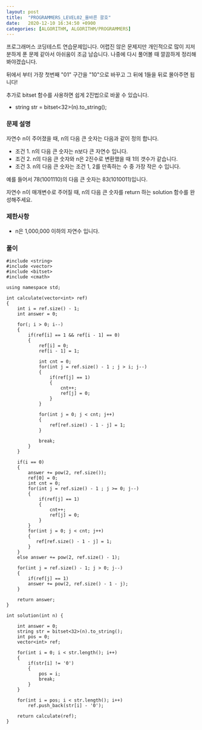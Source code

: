 ```yaml
---
layout: post
title:  "PROGRAMMERS_LEVEL02_올바른 괄호"
date:   2020-12-10 16:34:50 +0900
categories: [ALGORITHM, ALGORITHM/PROGRAMMERS]
---
```


프로그래머스 코딩테스트 연습문제입니다. 어렵진 않은 문제지만 개인적으로 많이 지저분하게 푼 문제 같아서 아쉬움이 조금 남습니다. 나중에 다시 풀어볼 때 깔끔하게 정리해봐야겠습니다.

뒤에서 부터 가장 첫번째 "01" 구간을 "10"으로 바꾸고 그 뒤에 1들을 뒤로 몰아주면 됩니다!  

추가로 bitset 함수를 사용하면 쉽게 2진법으로 바꿀 수 있습니다.
- string str = bitset<32>(n).to_string();

### 문제 설명
자연수 n이 주어졌을 때, n의 다음 큰 숫자는 다음과 같이 정의 합니다.

- 조건 1. n의 다음 큰 숫자는 n보다 큰 자연수 입니다.
- 조건 2. n의 다음 큰 숫자와 n은 2진수로 변환했을 때 1의 갯수가 같습니다.
- 조건 3. n의 다음 큰 숫자는 조건 1, 2를 만족하는 수 중 가장 작은 수 입니다.

예를 들어서 78(1001110)의 다음 큰 숫자는 83(1010011)입니다.

자연수 n이 매개변수로 주어질 때, n의 다음 큰 숫자를 return 하는 solution 함수를 완성해주세요.

### 제한사항
- n은 1,000,000 이하의 자연수 입니다.

### 풀이
```
#include <string>
#include <vector>
#include <bitset>
#include <cmath>

using namespace std;

int calculate(vector<int> ref)
{
    int i = ref.size() - 1;
    int answer = 0;

    for(; i > 0; i--)
    {
        if(ref[i] == 1 && ref[i - 1] == 0)
        {
            ref[i] = 0;
            ref[i - 1] = 1;

            int cnt = 0;
            for(int j = ref.size() - 1 ; j > i; j--)
            {
                if(ref[j] == 1)
                {
                    cnt++;
                    ref[j] = 0;
                }
            }

            for(int j = 0; j < cnt; j++)
            {
                ref[ref.size() - 1 - j] = 1;
            }

            break;
        }
    }

    if(i == 0)
    {   
        answer += pow(2, ref.size());
        ref[0] = 0;
        int cnt = 0;
        for(int j = ref.size() - 1 ; j >= 0; j--)
        {
            if(ref[j] == 1)
            {
                cnt++;
                ref[j] = 0;
            }
        }        
        for(int j = 0; j < cnt; j++)
        {
           ref[ref.size() - 1 - j] = 1;
        }
    }
    else answer += pow(2, ref.size() - 1);

    for(int j = ref.size() - 1; j > 0; j--)
    {
        if(ref[j] == 1)
        answer += pow(2, ref.size() - 1 - j);
    }

    return answer;
}

int solution(int n) {

    int answer = 0;
    string str = bitset<32>(n).to_string();
    int pos = 0;
    vector<int> ref;

    for(int i = 0; i < str.length(); i++)
    {
        if(str[i] != '0')
        {
            pos = i;
            break;
        }
    }

    for(int i = pos; i < str.length(); i++)
        ref.push_back(str[i] - '0');

    return calculate(ref);
}
```
